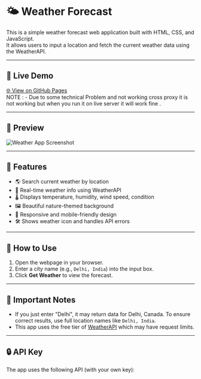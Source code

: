 # 🌤️ Weather Forecast 

This is a simple weather forecast web application built with HTML, CSS, and JavaScript.  
It allows users to input a location and fetch the current weather data using the WeatherAPI.

---

## 🔗 Live Demo

[🌐 View on GitHub Pages](https://anubhav7790.github.io/Weather_Forecast/)  
NOTE : - Due to some technical Problem and not working cross proxy  it is not working but when you run it on live server it will work fine . 


---

## 📸 Preview

![Weather App Screenshot](https://cdn.corenexis.com/view/?img=mm/ju7/7hv30n.png)

---

## 🚀 Features

- 🌎 Search current weather by location
- 📡 Real-time weather info using WeatherAPI
- 🌡️ Displays temperature, humidity, wind speed, condition
- 🖼️ Beautiful nature-themed background
- 📱 Responsive and mobile-friendly design
- 🛠️ Shows weather icon and handles API errors

---

## 🔧 How to Use

1. Open the webpage in your browser.
2. Enter a city name (e.g., `Delhi, India`) into the input box.
3. Click **Get Weather** to view the forecast.

---

## 🧠 Important Notes

- If you just enter "Delhi", it may return data for Delhi, Canada. To ensure correct results, use full location names like `Delhi, India`.
- This app uses the free tier of [WeatherAPI](https://www.weatherapi.com/) which may have request limits.

---

## 🔒 API Key

The app uses the following API (with your own key):
